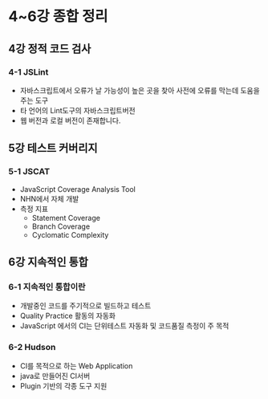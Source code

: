 # 4~6강 종합 정리



## 4강 정적 코드 검사

### 4-1 JSLint

- 자바스크립트에서 오류가 날 가능성이 높은 곳을 찾아 사전에 오류를 막는데 도움을 주는 도구
- 타 언어의 Lint도구의 자바스크립트버전
- 웹 버전과 로컬 버전이 존재합니다.



## 5강 테스트 커버리지

### 5-1 JSCAT 

- JavaScript Coverage Analysis Tool
- NHN에서 자체 개발
- 측정 지표
  - Statement Coverage
  - Branch Coverage
  - Cyclomatic Complexity



## 6강 지속적인 통합

### 6-1 지속적인 통합이란

- 개발중인 코드를 주기적으로 빌드하고 테스트
- Quality Practice 활동의 자동화
- JavaScript 에서의 CI는 단위테스트 자동화 및 코드품질 측정이 주 목적



### 6-2 Hudson

- CI를 목적으로 하는 Web Application
- java로 만들어진 CI서버
- Plugin 기반의 각종 도구 지원



